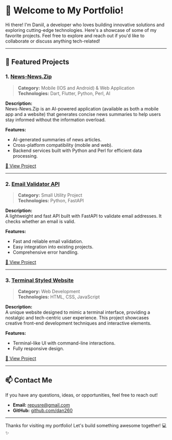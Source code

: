 # 👋 Welcome to My Portfolio!

Hi there! I'm Daniil, a developer who loves building innovative solutions and exploring cutting-edge technologies. Here's a showcase of some of my favorite projects. Feel free to explore and reach out if you'd like to collaborate or discuss anything tech-related!

---

## 🚀 Featured Projects

### 1. [News-News.Zip](https://news-news.zip/)
> **Category:** Mobile (IOS and Android) & Web Application  
> **Technologies:** Dart, Flutter, Python, Perl, AI

**Description:**  
News-News.Zip is an AI-powered application (available as both a mobile app and a website) that generates concise news summaries to help users stay informed without the information overload. 

**Features:**
- AI-generated summaries of news articles.
- Cross-platform compatibility (mobile and web).
- Backend services built with Python and Perl for efficient data processing.

[🔗 View Project](https://news-news.zip/)

---

### 2. [Email Validator API](https://github.com/dan260/email-validation-python)
> **Category:** Small Utility Project  
> **Technologies:** Python, FastAPI

**Description:**  
A lightweight and fast API built with FastAPI to validate email addresses. It checks whether an email is valid.

**Features:**
- Fast and reliable email validation.
- Easy integration into existing projects.
- Comprehensive error handling.

[🔗 View Project](https://github.com/dan260/email-validation-python)

---

### 3. [Terminal Styled Website](https://github.com/dan260/terminal-website)
> **Category:** Web Development  
> **Technologies:** HTML, CSS, JavaScript

**Description:**  
A unique website designed to mimic a terminal interface, providing a nostalgic and tech-centric user experience. This project showcases creative front-end development techniques and interactive elements.

**Features:**
- Terminal-like UI with command-line interactions.
- Fully responsive design.

[🔗 View Project](https://github.com/dan260/terminal-website)

---

## 📫 Contact Me
If you have any questions, ideas, or opportunities, feel free to reach out!

- **Email:** [repusre@gmail.com](mailto:repusre@gmail.com)  
- **GitHub:** [github.com/dan260](https://github.com/dan260)

---

Thanks for visiting my portfolio! Let's build something awesome together! 💻✨
